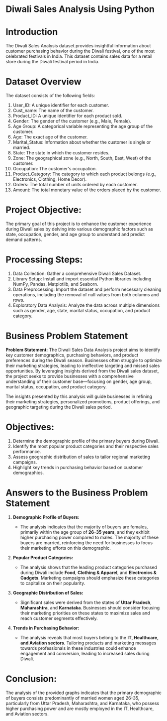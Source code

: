 # Diwali Sales Analysis Using Python

# Introduction
The Diwali Sales Analysis dataset provides insightful information about customer purchasing behavior during the Diwali festival, one of the most celebrated festivals in India. This dataset contains sales data for a retail store during the Diwali festival period in India.

# Dataset Overview
The dataset consists of the following fields:
1. User_ID: A unique identifier for each customer.
2. Cust_name: The name of the customer.
3. Product_ID: A unique identifier for each product sold.
4. Gender: The gender of the customer (e.g., Male, Female).
5. Age Group: A categorical variable representing the age group of the customer.
6. Age: The exact age of the customer.
7. Marital_Status: Information about whether the customer is single or married.
8. State: The state in which the customer resides.
9. Zone: The geographical zone (e.g., North, South, East, West) of the customer.
10. Occupation: The customer's occupation.
11. Product_Category: The category to which each product belongs (e.g., Electronics, Clothing, Home Decor).
12. Orders: The total number of units ordered by each customer.
13. Amount: The total monetary value of the orders placed by the customer.

# Project Objective:
The primary goal of this project is to enhance the customer experience during Diwali sales by delving into various demographic factors such as state, occupation, gender, and age group to understand and predict demand patterns.

# Processing Steps:
1. Data Collection: Gather a comprehensive Diwali Sales Dataset.
2. Library Setup: Install and import essential Python libraries including NumPy, Pandas, Matplotlib, and Seaborn.
3. Data Preprocessing: Import the dataset and perform necessary cleaning operations, including the removal of null values from both columns and rows.
4. Exploratory Data Analysis: Analyze the data across multiple dimensions such as gender, age, state, marital status, occupation, and product category.

# Business Problem Statement
**Problem Statement:**
The Diwali Sales Data Analysis project aims to identify key customer demographics, purchasing behaviors, and product preferences during the Diwali season. Businesses often struggle to optimize their marketing strategies, leading to ineffective targeting and missed sales opportunities. By leveraging insights derived from the Diwali sales dataset, the project seeks to provide businesses with a comprehensive understanding of their customer base—focusing on gender, age group, marital status, occupation, and product category.

The insights presented by this analysis will guide businesses in refining their marketing strategies, personalized promotions, product offerings, and geographic targeting during the Diwali sales period. 

# Objectives:
1. Determine the demographic profile of the primary buyers during Diwali.
2. Identify the most popular product categories and their respective sales performance.
3. Assess geographic distribution of sales to tailor regional marketing campaigns.
4. Highlight key trends in purchasing behavior based on customer demographics.

# Answers to the Business Problem Statement

1. **Demographic Profile of Buyers:**
   - The analysis indicates that the majority of buyers are females, primarily within the age group of **26-35 years**, and they exhibit higher purchasing power compared to males. The majority of these buyers are married, reinforcing the need for businesses to focus their marketing efforts on this demographic.

2. **Popular Product Categories:**
   - The analysis shows that the leading product categories purchased during Diwali include **Food**, **Clothing & Apparel**, and **Electronics & Gadgets**. Marketing campaigns should emphasize these categories to capitalize on their popularity.

3. **Geographic Distribution of Sales:**
   - Significant sales were derived from the states of **Uttar Pradesh**, **Maharashtra**, and **Karnataka**. Businesses should consider focusing their marketing priorities on these states to maximize sales and reach customer segments effectively.

4. **Trends in Purchasing Behavior:**
   - The analysis reveals that most buyers belong to the **IT, Healthcare, and Aviation sectors**. Tailoring products and marketing messages towards professionals in these industries could enhance engagement and conversion, leading to increased sales during Diwali.
  
# Conclusion:
The analysis of the provided graphs indicates that the primary demographic of buyers consists predominantly of married women aged 26-35, particularly from Uttar Pradesh, Maharashtra, and Karnataka, who possess higher purchasing power and are mostly employed in the IT, Healthcare, and Aviation sectors.
